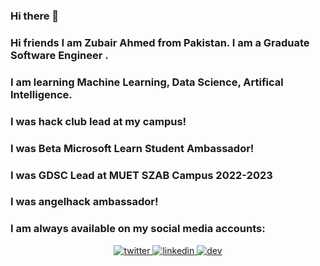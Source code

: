 ### Hi there 👋
### Hi friends I am Zubair Ahmed from Pakistan. I am a Graduate Software Engineer .
### I am learning Machine Learning, Data Science, Artifical Intelligence.
### I was hack club lead at my campus!
### I was Beta Microsoft Learn Student Ambassador!
### I was GDSC Lead at MUET SZAB Campus 2022-2023
### I was angelhack ambassador!
### I am always available on my social media accounts:
<div align="center">
<a href="https://twitter.com/Zubair24140407" target="_blank">
<img src=https://img.shields.io/badge/twitter-%2300acee.svg?&style=for-the-badge&logo=twitter&logoColor=white alt=twitter />
</a>
<a href="https://www.linkedin.com/in/zubair-ahmed-khushk-1092471a6" target="_blank">
<img src=https://img.shields.io/badge/linkedin-%231E77B5.svg?&style=for-the-badge&logo=linkedin&logoColor=white alt=linkedin  />
</a>  
  <a href="https://dev.to/zubair12/">
   <img src=https://img.shields.io/badge/dev-%2324292e.svg?&style=for-the-badge&logo=dev&logoColor=white alt=dev />

  </a>
</div> 

